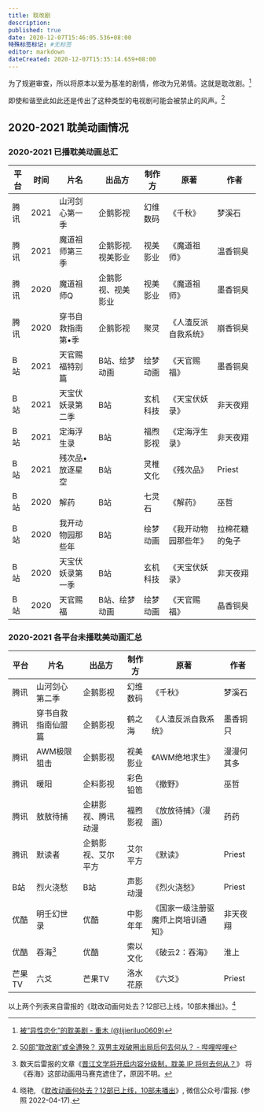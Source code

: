 ```yaml
---
title: 耽改剧
description:
published: true
date: 2020-12-07T15:46:05.536+08:00
特殊标签标记: #无标签
editor: markdown
dateCreated: 2020-12-07T15:35:14.659+08:00
---
```


<!--异性恋版耽美剧-->

为了规避审查，所以将原本以爱为基准的剧情，修改为兄弟情。这就是耽改剧。[^tjxttfvc]

[^tjxttfvc]: [被“异性恋化”的耽美剧 - 重木 (@lijieriluo0609)](https://web.archive.org/web/20201207152903if_/https://matters.news/@lijieriluo0609/被-异性恋化-的耽美剧-bafyreiderqpzsby6qo6tjxttfvcht6ogqzww55t5p4rdphmwojkwxynos4)

即使和谐至此如此还是传出了这种类型的电视剧可能会被禁止的风声。[^cv5121469]

[^cv5121469]: [50部“耽改剧”或全遭殃？ 双男主戏破圈出局后何去何从？ - 哔哩哔哩](https://archive.is/63Pl2 "https://www.bilibili.com/read/cv5121469")

## 2020-2021 耽美动画情况

### 2020-2021 已播耽美动画总汇

| 平台 | 时间 | 片名              | 出品方             | 制作方   | 原著                 | 作者           |
| ---- | ---- | ----------------- | ------------------ | -------- | -------------------- | -------------- |
| 腾讯 | 2021 | 山河剑心第一季    | 企鹅影视           | 幻维数码 | 《千秋》             | 梦溪石         |
| 腾讯 | 2021 | 魔道祖师第三季    | 企鹅影视.视美影业  | 视美影业 | 《魔道祖师》         | 温香铜臭       |
| 腾讯 | 2020 | 魔道祖师Q         | 企鹅影视、视美影业 | 视美影业 | 《魔道祖师》         | 墨香铜臭       |
| 腾讯 | 2020 | 穿书自救指南第•季 | 企鹅影视           | 聚灵     | 《人渣反派自救系统》 | 崩香铜臭       |
| B站  | 2021 | 天官赐福特别篇    | B站、绘梦动画      | 绘梦动画 | 《天官赐福》         | 墨香铜臭       |
| B站  | 2021 | 天宝伏妖录第二季  | B站                | 玄机科技 | 《天宝伏妖录》       | 非天夜翔       |
| B站  | 2021 | 定海浮生录        | B站                | 福煦影视 | 《定海浮生录》       | 非天夜翔       |
| B站  | 2021 | 残次品•放逐星空   | B站                | 灵椎文化 | 《残次品》           | Priest         |
| B站  | 2020 | 解药              | B站                | 七灵石   | 《解药》             | 巫哲           |
| B站  | 2020 | 我开动物园那些年  | B站                | 绘梦动画 | 《我开动物园那些年》 | 拉棉花糖的兔子 |
| B站  | 2020 | 天宝伏妖录第一季  | B站                | 玄机科技 | 《天宝伏妖录》       | 非天夜翔       |
| B站  | 2020 | 天官赐福          | B站、绘梦动画      | 绘梦动画 | 《天官赐福》         | 晶香铜臭       |

### 2020-2021 各平台未播耽美动画汇总

| 平台   | 片名               | 出品方             | 制作方   | 原著                               | 作者       |
| ------ | ------------------ | ------------------ | -------- | ---------------------------------- | ---------- |
| 腾讯   | 山河剑心第二季     | 企鹅影视           | 幻维数码 | 《千秋》                           | 梦溪石     |
| 腾讯   | 穿书自救指南仙盟篇 | 企鹅影视           | 鹤之海   | 《人渣反派自救系统》               | 墨香铜只   |
| 腾讯   | AWM极限狙击        | 企鹅影视           | 视美影业 | 《AWM绝地求生》                    | 漫漫何其多 |
| 腾讯   | 暖阳               | 企料影视           | 彩色铅笆 | 《撤野》                           | 巫哲       |
| 腾讯   | 敖敖待捕           | 企耕影视、腾讯动漫 | 福煦影视 | 《放放待捕》（漫画）               | 药药       |
| 腾讯   | 默读者             | 企鹅影视、艾尔平方 | 艾尔平方 | 《默读》                           | Priest     |
| B站    | 烈火浇愁           | B站                | 声影动漫 | 《烈火浇愁》                       | Priest     |
| 优酷   | 明壬幻世录         | 优酷               | 中影年年 | 《国家一级注册驱魔师上岗培训通知》 | 非天夜翔   |
| 优酷   | 吞海[^th]          | 优酷               | 索以文化 | 《破云2：吞海》                    | 淮上       |
| 芒果TV | 六爻               | 芒果TV             | 洛水花原 | 《六爻》                           | Priest     |

[^th]:
    数天后雷报的文章《[晋江文学将开启内容分级制，耽美 IP 将何去何从？](http://archiveiya74codqgiixo33q62qlrqtkgmcitqx5u2oeqnmn5bpcbiyd.onion/WP2HW "https://mp.weixin.qq.com/s/fdaMByb7Khp8pyo_Hd38mw")》
    将《吞海》这部动画用马赛克遮住了，原因不明。

以上两个列表来自雷报的《耽改动画何处去？12部已上线，10部未播出》。[^f6df4b248]

[^f6df4b248]: 晓艳, 《[耽改动画何处去？12部已上线，10部未播出](http://archiveiya74codqgiixo33q62qlrqtkgmcitqx5u2oeqnmn5bpcbiyd.onion/ymrbF "http://mp.weixin.qq.com/s?__biz=Mzg5NTA0MTE0NQ==&mid=2247497131&idx=1&sn=d7741487530c476685844c985aaf04ef&chksm=c014debdf76357ab1c269fbd2cf0b4e12d8f2dc5c1dc34f38c9839bf6df4b2487e8a64597778#rd")》, 微信公众号/雷报. (参照 2022-04-17).

<!--
+ [国产剧2020：不能爆红那就“爆雷”?_详细解读_最新资讯_热点事件_36氪](https://www.36kr.com/p/981863497526537)
+ [50部“耽改剧”或全遭殃？ 双男主戏破圈出局后何去何从？ - 哔哩哔哩](https://archive.is/63Pl2 "https://www.bilibili.com/read/cv5121469")
+ [《陈情令》热播的背后 耽美怎样影响性别文化？-南都观察-财新博客-新世纪的常识传播者-财新网](https://web.archive.org/web/20191102020711/http://nanduguancha.blog.caixin.com/archives/213785)
+ [为什么现在这么多耽改剧呢？为什么越来越多的原耽读者讨厌耽改剧呢？ - 动漫资讯(英雄联盟LOL)](https://web.archive.org/web/20201207152852/http://www.bajieyou.com/new/b762c77659fe44c094e2c68947bc87ae)
+ [耽改剧是什么意思？ - 小鸡词典](https://web.archive.org/web/20201207153122if_/https://jikipedia.com/definition/891500248)
+ [耽美IP到底能撬动多大市场？_创事记_新浪科技_新浪网](https://web.archive.org/web/20201206152849/https://finance.sina.com.cn/tech/csj/2020-11-25/doc-iiznezxs3623109.shtml)
+ [如何正确解读耽改剧的感情|爱情|小说|美文_网易订阅](https://web.archive.org/web/20201207152803/https://dy.163.com/article/FCEQ4RVD0545GN33.html)
+ [男腾讯恋与爱姬艺的故事 - 哔哩哔哩](https://archive.is/jGtOT "https://www.bilibili.com/read/cv8577456")
+ [59部已知耽改剧项目总汇.jpg (440×1885)](https://archive.is/uyiNO/33efbabda770f7065b62888475846408e8cdad54.jpg)
+ [从耽美剧到耽改剧，剧中的两位男主到底啥关系?-大河报网](https://archive.is/GkiZN "https://www.dahebao.cn/news/1518191?cid=1518191")
-->
